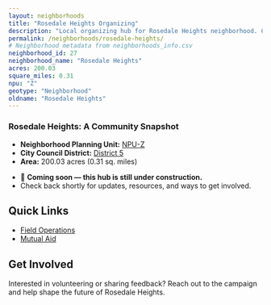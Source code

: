 ```yaml
---
layout: neighborhoods
title: "Rosedale Heights Organizing"
description: "Local organizing hub for Rosedale Heights neighborhood. Connect with field operations, mutual aid, and community organizing efforts."
permalink: /neighborhoods/rosedale-heights/
# Neighborhood metadata from neighborhoods_info.csv
neighborhood_id: 27
neighborhood_name: "Rosedale Heights"
acres: 200.03
square_miles: 0.31
npu: "Z"
geotype: "Neighborhood"
oldname: "Rosedale Heights"
---
```


### **Rosedale Heights: A Community Snapshot**

  * **Neighborhood Planning Unit:** [NPU-Z](https://www.atlantaga.gov/government/departments/city-planning/neighborhood-planning-units/neighborhood-and-npu-contacts)
  * **City Council District:** [District 5](https://citycouncil.atlantaga.gov/council-members/antonio-lewis)
  * **Area:** 200.03 acres (0.31 sq. miles)

- 🚧 **Coming soon — this hub is still under construction.**
- Check back shortly for updates, resources, and ways to get involved.

## Quick Links

- [Field Operations](./field-ops/)
- [Mutual Aid](./mutual-aid/)

## Get Involved

Interested in volunteering or sharing feedback? Reach out to the campaign and help shape the future of Rosedale Heights.
